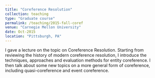 ```yaml
---
title: "Coreference Resolution"
collection: teaching
type: "Graduate course"
permalink: /teaching/2015-fall-coref
venue: "Carnegie Mellon University"
date: Oct-2015
location: "Pittsburgh, PA"
---
```


I gave a lecture on the topic on Coreference Resolution. Starting from reviewing the history of modern coreference resolution, I introduce the techniques, approaches and evaluation methods for entity coreference. I then talk about some new topics on a more general form of coreference, including quasi-coreference and event coreference. 

